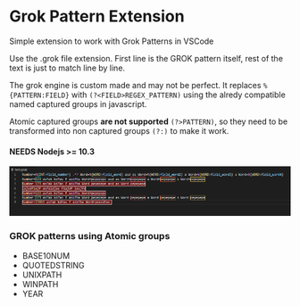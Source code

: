 # Grok Pattern Extension

Simple extension to work with Grok Patterns in VSCode

Use the .grok file extension. First line is the GROK pattern itself, rest of the text is just to match line by line.

The grok engine is custom made and may not be perfect. It replaces ```%{PATTERN:FIELD}``` with ```(?<FIELD>REGEX_PATTERN)``` using the alredy compatible named captured groups in javascript.

Atomic captured groups **are not supported** ```(?>PATTERN)```, so they need to be transformed into non captured groups ```(?:)``` to make it work.

#### NEEDS Nodejs >= 10.3

![Grok Pattern extension](https://raw.githubusercontent.com/SecSamDev/grok-vscode/master/doc/extension_show.png)


### GROK patterns using Atomic groups

* BASE10NUM
* QUOTEDSTRING
* UNIXPATH
* WINPATH
* YEAR